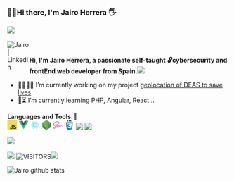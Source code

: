 ### 🙋‍♂Hi there, I'm Jairo Herrera 🖐
          

<code><img height="60" src="https://3.bp.blogspot.com/-rPjG7c1L-cU/USCglVQ4IzI/AAAAAAAAGTs/Yes48yUYpQ8/s200/Nombre-animado-Jairo-09.gif"></code>

<a href="https://es.linkedin.com/in/jairo-herrera-quintero-a6b2bb133">
  <img align="left" alt="Jairo | Linkedin" width="50px" src="https://fatimamartinez.es/wp-content/uploads/2018/10/linkedin-logo.png" />
  </a>

  <br />
  <br />
<strong>Hi, I'm Jairo Herrera, a passionate self-taught 🔓cybersecurity and frontEnd web developer from Spain.<code><img height="8" src="https://img2.freepng.es/20180330/zye/kisspng-flag-of-spain-desktop-wallpaper-flag-of-canada-france-flag-5abde3f495a1c6.5502139715223941006129.jpg"></code>
</strong>

- 👨‍💼👨‍💻 I’m currently working on my project [geolocation of DEAS to save lives](https://github.com/jaaiiriilloo/DEA-proteccion-civil-final)
- 🧠⏳ I’m currently learning PHP, Angular, React...

**Languages and Tools:**🧩  
<code><img height="22" src="https://raw.githubusercontent.com/github/explore/80688e429a7d4ef2fca1e82350fe8e3517d3494d/topics/javascript/javascript.png"></code>
<code><img height="22" src="https://raw.githubusercontent.com/github/explore/46beb428f6ba77f5de33ba7633402379aba5d92d/topics/vue/vue.png"></code>
<code><img height="22" src="https://raw.githubusercontent.com/github/explore/80688e429a7d4ef2fca1e82350fe8e3517d3494d/topics/react/react.png"></code>
<code><img height="22" src="https://raw.githubusercontent.com/github/explore/80688e429a7d4ef2fca1e82350fe8e3517d3494d/topics/nodejs/nodejs.png"></code>
<code><img height="22" src="https://raw.githubusercontent.com/github/explore/46beb428f6ba77f5de33ba7633402379aba5d92d/topics/sass/sass.png"></code>
<code><img height="22" src="https://raw.githubusercontent.com/github/explore/46beb428f6ba77f5de33ba7633402379aba5d92d/topics/css/css.png"></code>
<code><img height="22" src="https://ugeek.github.io/blog/images-blog/docker.png"></code>
<code><img height="22" src="https://upload.wikimedia.org/wikipedia/commons/thumb/2/27/PHP-logo.svg/1200px-PHP-logo.svg.png"></code>


![](https://i.imgur.com/IeItZwr.jpg)

<code><img height="40" src="https://thumbs.gfycat.com/SourLittleBaboon-max-1mb.gif"></code>
![VISITORS](https://visitor-badge.glitch.me/badge?page_id=jaaiiriillo.jaaiiriilloo)<code><img height="40" src="https://media1.tenor.com/images/a5a8caffe638a7d7e3ed3b7c323bebcd/tenor.gif?itemid=15368822"></code>


![Jairo github stats](https://github-readme-stats.vercel.app/api?username=jaaiiriilloo&show_icons=true&title_color=fff&icon_color=79ff97&text_color=9f9f9f&bg_color=151515)




